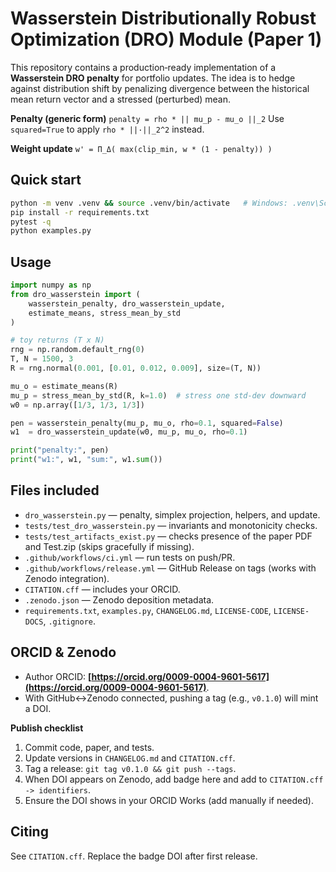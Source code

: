 # Wasserstein Distributionally Robust Optimization (DRO) Module (Paper 1)

This repository contains a production‑ready implementation of a **Wasserstein DRO penalty** for portfolio updates. The idea is to hedge against distribution shift by penalizing divergence between the historical mean return vector and a stressed (perturbed) mean.

**Penalty (generic form)**
`penalty = rho * || mu_p - mu_o ||_2`
Use `squared=True` to apply `rho * ||·||_2^2` instead.

**Weight update**
`w' = Π_Δ( max(clip_min, w * (1 - penalty)) )`

## Quick start

```bash
python -m venv .venv && source .venv/bin/activate   # Windows: .venv\Scripts\activate
pip install -r requirements.txt
pytest -q
python examples.py
```

## Usage

```python
import numpy as np
from dro_wasserstein import (
    wasserstein_penalty, dro_wasserstein_update,
    estimate_means, stress_mean_by_std
)

# toy returns (T x N)
rng = np.random.default_rng(0)
T, N = 1500, 3
R = rng.normal(0.001, [0.01, 0.012, 0.009], size=(T, N))

mu_o = estimate_means(R)
mu_p = stress_mean_by_std(R, k=1.0)  # stress one std-dev downward
w0 = np.array([1/3, 1/3, 1/3])

pen = wasserstein_penalty(mu_p, mu_o, rho=0.1, squared=False)
w1  = dro_wasserstein_update(w0, mu_p, mu_o, rho=0.1)

print("penalty:", pen)
print("w1:", w1, "sum:", w1.sum())
```

## Files included

* `dro_wasserstein.py` — penalty, simplex projection, helpers, and update.
* `tests/test_dro_wasserstein.py` — invariants and monotonicity checks.
* `tests/test_artifacts_exist.py` — checks presence of the paper PDF and Test.zip (skips gracefully if missing).
* `.github/workflows/ci.yml` — run tests on push/PR.
* `.github/workflows/release.yml` — GitHub Release on tags (works with Zenodo integration).
* `CITATION.cff` — includes your ORCID.
* `.zenodo.json` — Zenodo deposition metadata.
* `requirements.txt`, `examples.py`, `CHANGELOG.md`, `LICENSE-CODE`, `LICENSE-DOCS`, `.gitignore`.

## ORCID & Zenodo

* Author ORCID: **[https://orcid.org/0009-0004-9601-5617](https://orcid.org/0009-0004-9601-5617)**.
* With GitHub↔Zenodo connected, pushing a tag (e.g., `v0.1.0`) will mint a DOI.

**Publish checklist**

1. Commit code, paper, and tests.
2. Update versions in `CHANGELOG.md` and `CITATION.cff`.
3. Tag a release: `git tag v0.1.0 && git push --tags`.
4. When DOI appears on Zenodo, add badge here and add to `CITATION.cff -> identifiers`.
5. Ensure the DOI shows in your ORCID Works (add manually if needed).

## Citing

See `CITATION.cff`. Replace the badge DOI after first release.
